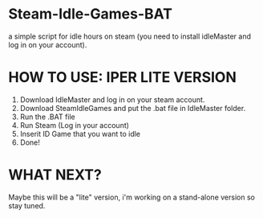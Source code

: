 # Steam-Idle-Games-BAT
a simple script for idle hours on steam (you need to install idleMaster and log in on your account).

# HOW TO USE: IPER LITE VERSION

1. Download IdleMaster and log in on your steam account.
2. Download SteamIdleGames and put the .bat file in IdleMaster folder.
3. Run the .BAT file
4. Run Steam (Log in your account)
5. Inserit ID Game that you want to idle
6. Done!

# WHAT NEXT?

Maybe this will be a "lite" version, i'm working on a stand-alone version so stay tuned.
